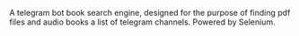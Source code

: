 A telegram bot book search engine, designed for the purpose of finding pdf files and audio books a list of telegram channels. Powered by Selenium.
